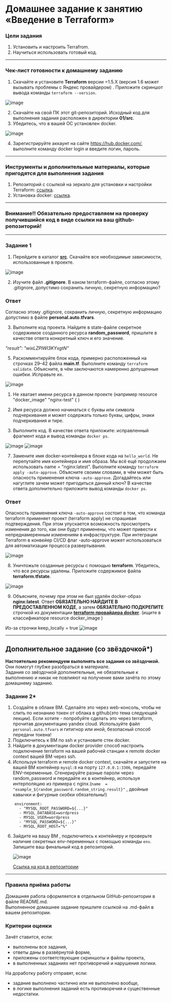 # Домашнее задание к занятию «Введение в Terraform»

### Цели задания

1. Установить и настроить Terrafrom.
2. Научиться использовать готовый код.

------

### Чек-лист готовности к домашнему заданию

1. Скачайте и установите **Terraform** версии =1.5.Х (версия 1.6 может вызывать проблемы с Яндекс провайдером) . Приложите скриншот вывода команды ```terraform --version```.

![image](https://github.com/LexionN/SHDEVOPS-4/assets/124770915/20daf139-fb19-47e8-a900-e4c1023eb294)

2. Скачайте на свой ПК этот git-репозиторий. Исходный код для выполнения задания расположен в директории **01/src**.
3. Убедитесь, что в вашей ОС установлен docker.

![image](https://github.com/LexionN/SHDEVOPS-4/assets/124770915/65706fd3-2998-40b8-a42a-a5b0247ff8de)

4. Зарегистрируйте аккаунт на сайте https://hub.docker.com/, выполните команду docker login и введите логин, пароль.

------

### Инструменты и дополнительные материалы, которые пригодятся для выполнения задания

1. Репозиторий с ссылкой на зеркало для установки и настройки Terraform: [ссылка](https://github.com/netology-code/devops-materials).
2. Установка docker: [ссылка](https://docs.docker.com/engine/install/ubuntu/). 
------
### Внимание!! Обязательно предоставляем на проверку получившийся код в виде ссылки на ваш github-репозиторий!
------

### Задание 1

1. Перейдите в каталог [**src**](https://github.com/netology-code/ter-homeworks/tree/main/01/src). Скачайте все необходимые зависимости, использованные в проекте. 

![image](https://github.com/LexionN/SHDEVOPS-4/assets/124770915/0c80718e-ce1c-4fa4-828f-c78b77581a79)

2. Изучите файл **.gitignore**. В каком terraform-файле, согласно этому .gitignore, допустимо сохранить личную, секретную информацию?
### Ответ
Согласно этому .gitignore, сохранить личную, секретную информацию допустимо в файле **personal.auto.tfvars**.

3. Выполните код проекта. Найдите  в state-файле секретное содержимое созданного ресурса **random_password**, пришлите в качестве ответа конкретный ключ и его значение.

 *"result": "wixLZPlWl3KYxgtN"*

5. Раскомментируйте блок кода, примерно расположенный на строчках 29–42 файла **main.tf**.
Выполните команду ```terraform validate```. Объясните, в чём заключаются намеренно допущенные ошибки. Исправьте их.

![image](https://github.com/LexionN/SHDEVOPS-4/assets/124770915/6ef78e5b-a888-4551-9290-2357d23e6af0)
1. Не хватает имени ресурса в данном проекте (например resource "docker_image" "nginx-test" { )
2. Имя ресурса должно начинаться с буквы или символа подчеркивания и может содержать только буквы, цифры, знаки подчеркивания и тире.

6. Выполните код. В качестве ответа приложите: исправленный фрагмент кода и вывод команды ```docker ps```.

![image](https://github.com/LexionN/SHDEVOPS-4/assets/124770915/60c2fb1f-8ff0-47d0-9823-72630c595e8a)
![image](https://github.com/LexionN/SHDEVOPS-4/assets/124770915/3bfdf904-9e66-4ac3-8bb2-b45022128238)

7. Замените имя docker-контейнера в блоке кода на ```hello_world```. Не перепутайте имя контейнера и имя образа. Мы всё ещё продолжаем использовать name = "nginx:latest". Выполните команду ```terraform apply -auto-approve```.
Объясните своими словами, в чём может быть опасность применения ключа  ```-auto-approve```. Догадайтесь или нагуглите зачем может пригодиться данный ключ? В качестве ответа дополнительно приложите вывод команды ```docker ps```.

### Ответ
Опасность применения ключа  ```-auto-approve``` состоит в том, что команда terraform применяет проект (terraform apply) не спрашивая подтверждения. При этом упускается возможность просмотреть изменения до того, как они будут применены, что может привести к непреднамеренным изменениям в инфраструктуре.
При интеграции Terraform в конвейер CI/CD флаг -auto-approve может использоваться для автоматизации процесса развертывания.

![image](https://github.com/LexionN/SHDEVOPS-4/assets/124770915/693148d9-2d8d-4808-88c2-07304100a82e)

8. Уничтожьте созданные ресурсы с помощью **terraform**. Убедитесь, что все ресурсы удалены. Приложите содержимое файла **terraform.tfstate**. 

![image](https://github.com/LexionN/SHDEVOPS-4/assets/124770915/6a4408e6-66fd-4a26-b35f-4377505e93a1)

9. Объясните, почему при этом не был удалён docker-образ **nginx:latest**. Ответ **ОБЯЗАТЕЛЬНО НАЙДИТЕ В ПРЕДОСТАВЛЕННОМ КОДЕ**, а затем **ОБЯЗАТЕЛЬНО ПОДКРЕПИТЕ** строчкой из документации [**terraform провайдера docker**](https://docs.comcloud.xyz/providers/kreuzwerker/docker/latest/docs).  (ищите в классификаторе resource docker_image )

Из-за строчки
  keep_locally = true
![image](https://github.com/LexionN/SHDEVOPS-4/assets/124770915/46e4142f-7050-4df5-8a7a-d987b096a48c)


------

## Дополнительное задание (со звёздочкой*)

**Настоятельно рекомендуем выполнять все задания со звёздочкой.** Они помогут глубже разобраться в материале.   
Задания со звёздочкой дополнительные, не обязательные к выполнению и никак не повлияют на получение вами зачёта по этому домашнему заданию. 

### Задание 2*

1. Создайте в облаке ВМ. Сделайте это через web-консоль, чтобы не слить по незнанию токен от облака в github(это тема следующей лекции). Если хотите - попробуйте сделать это через terraform, прочитав документацию yandex cloud. Используйте файл ```personal.auto.tfvars``` и гитигнор или иной, безопасный способ передачи токена!
2. Подключитесь к ВМ по ssh и установите стек docker.
3. Найдите в документации docker provider способ настроить подключение terraform на вашей рабочей станции к remote docker context вашей ВМ через ssh.
4. Используя terraform и  remote docker context, скачайте и запустите на вашей ВМ контейнер ```mysql:8``` на порту ```127.0.0.1:3306```, передайте ENV-переменные. Сгенерируйте разные пароли через random_password и передайте их в контейнер, используя интерполяцию из примера с nginx.(```name  = "example_${random_password.random_string.result}"```  , двойные кавычки и фигурные скобки обязательны!) 
```
    environment:
      - "MYSQL_ROOT_PASSWORD=${...}"
      - MYSQL_DATABASE=wordpress
      - MYSQL_USER=wordpress
      - "MYSQL_PASSWORD=${...}"
      - MYSQL_ROOT_HOST="%"
```

6. Зайдите на вашу ВМ , подключитесь к контейнеру и проверьте наличие секретных env-переменных с помощью команды ```env```. Запишите ваш финальный код в репозиторий.

   ![image](https://github.com/LexionN/SHDEVOPS-4/assets/124770915/fd40ae01-8047-4121-8e32-9cdf477c79ec)

   [Ссылка на код в репозитории](https://github.com/LexionN/SHDEVOPS-4/blob/main/terraform-01/src2/main.tf)


------

### Правила приёма работы

Домашняя работа оформляется в отдельном GitHub-репозитории в файле README.md.   
Выполненное домашнее задание пришлите ссылкой на .md-файл в вашем репозитории.

### Критерии оценки

Зачёт ставится, если:

* выполнены все задания,
* ответы даны в развёрнутой форме,
* приложены соответствующие скриншоты и файлы проекта,
* в выполненных заданиях нет противоречий и нарушения логики.

На доработку работу отправят, если:

* задание выполнено частично или не выполнено вообще,
* в логике выполнения заданий есть противоречия и существенные недостатки. 

